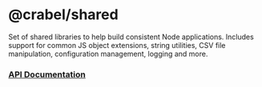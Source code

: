 <h1>@crabel/shared</h1>
Set of shared libraries to help build consistent Node applications. Includes support for 
common JS object extensions, string utilities, CSV file manipulation, configuration 
management, logging and more.

<h3><a href="https://git2.hq.crabel.com/pages/node-common/shared">API Documentation</a></h3>

